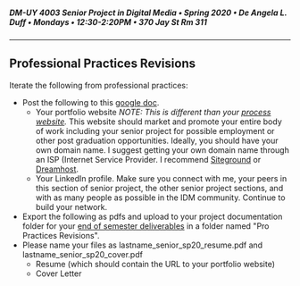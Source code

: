 ##### DM-UY 4003 Senior Project in Digital Media • Spring 2020 • De Angela L. Duff • Mondays • 12:30-2:20PM • 370 Jay St Rm 311

---

## Professional Practices Revisions

Iterate the following from professional practices: 

* Post the following to this [google doc](https://docs.google.com/document/d/18CQB1dACgRe8G3vZQplNiLf6qknTm_w3Fo1cuLvbhq4/edit?usp=sharing). 
	* Your portfolio website *NOTE: This is different than your [process website](website.md).*  This website should market and promote your entire body of work including your senior project for possible employment or other post graduation opportunities. Ideally, you should have your own domain name. I suggest getting your own domain name through an ISP (Internet Service Provider. I recommend [Siteground](http://siteground.com) or [Dreamhost](http://dreamhost.com).
	* Your LinkedIn profile. Make sure you connect with me, your peers in this section of senior project, the other senior project sections, and with as many people  as possible in the IDM community. Continue to build your network.
* Export the following as pdfs and upload to your project documentation folder for your [end of semester deliverables](end_of_semester_deliverables.md) in a folder named "Pro Practices Revisions".
* Please name your files as lastname_senior_sp20_resume.pdf and lastname_senior_sp20_cover.pdf 
	* Resume (which should contain the URL to your portfolio website)
	* Cover Letter





